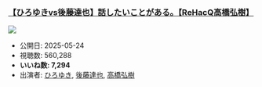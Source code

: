 ### [【ひろゆきvs後藤達也】話したいことがある。【ReHacQ高橋弘樹】](https://www.youtube.com/watch?v=NX5sIbUyGIU)
[![](https://img.youtube.com/vi/NX5sIbUyGIU/sddefault.jpg)](https://www.youtube.com/watch?v=NX5sIbUyGIU)
-   公開日: 2025-05-24
-   視聴数: 560,288
-   **いいね数: 7,294**
-   出演者: [ひろゆき](/rehacq_fan/people/ひろゆき "wikilink"), [後藤達也](/rehacq_fan/people/後藤達也 "wikilink"), [高橋弘樹](/rehacq_fan/people/高橋弘樹 "wikilink")
